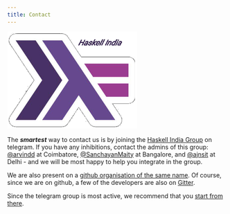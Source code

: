 ```yaml
---
title: Contact
---
```


<img src="/images/hig-logo-300.png"/>

The ***smartest*** way to contact us is by joining the [Haskell India Group][1] on telegram. If you have any inhibitions, contact the admins of this group: [\@arvindd][4] at Coimbatore, [\@SanchayanMaity][5] at Bangalore, and [\@ajnsit][6] at Delhi - and we will be most happy to help you integrate in the group.

We are also present on a [github organisation of the same name][2]. Of course, since we are on github, a few of the developers are also on [Gitter][3].

Since the telegram group is most active, we recommend that you [start from there][1].

[1]: https://t.me/haskellindia "Haskell India Group"
[2]: https://github.com/haskellindia "Haskell India Github Organisation"
[3]: https://gitter.im/haskellindia "Gitter developer group"
[4]: https://t.me/arvindd "Arvind Devarajan"
[5]: https://t.me/SanchayanMaity "Sanchayan Maity"
[6]: https://t.me/ajnsit "Anupam Jain"
